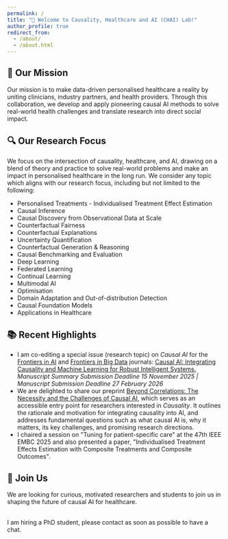 ```yaml
---
permalink: /
title: "🧠 Welcome to Causality, Healthcare and AI (CHAI) Lab!"
author_profile: true
redirect_from: 
  - /about/
  - /about.html
---
```


<h2>🎯 Our Mission</h2>
Our mission is to make data-driven personalised healthcare a reality by uniting clinicians, industry partners, and health providers. Through this collaboration, we develop and apply pioneering causal AI methods to solve real-world health challenges and translate research into direct social impact.


<h2>🔍 Our Research Focus</h2>
We focus on the intersection of causality, healthcare, and AI, drawing on a blend of theory and practice to solve real-world problems and make an impact in personalised healthcare in the long run. We consider any topic which aligns with our research focus, including but not limited to the following:
<ul>
  <li>Personalised Treatments - Individualised Treatment Effect Estimation</li>
  <li>Causal Inference</li>
  <li>Causal Discovery from Observational Data at Scale</li>
  <li>Counterfactual Fairness</li>
  <li>Counterfactual Explanations</li>
  <li>Uncertainty Quantification</li>
  <li>Counterfactual Generation & Reasoning</li>
  <li>Causal Benchmarking and Evaluation</li>
  <li>Deep Learning</li>
  <li>Federated Learning</li>
  <li>Continual Learning</li>
  <li>Multimodal AI</li>
  <li>Optimisation</li>
  <li>Domain Adaptation and Out-of-distribution Detection</li>
  <li>Causal Foundation Models</li>
  <li>Applications in Healthcare</li>
</ul>


<h2>📚 Recent Highlights</h2>
<ul>
    <li>I am co-editing a special issue (research topic) on <i>Causal AI</i> for the <a href="https://www.frontiersin.org/journals/artificial-intelligence" target="_blank">Frontiers in AI</a> and <a href="https://www.frontiersin.org/journals/big-data" target="_blank">Frontiers in Big Data</a> journals: <a href="https://www.frontiersin.org/research-topics/73155/causal-ai-integrating-causality-and-machine-learning-for-robust-intelligent-systems" target="_blank">Causal AI: Integrating Causality and Machine Learning for Robust Intelligent Systems.</a> <i>Manuscript Summary Submission Deadline 15 November 2025 | Manuscript Submission Deadline 27 February 2026</i></li>
      
  <li>We are delighted to share our preprint <a href="https://www.techrxiv.org/doi/full/10.36227/techrxiv.175554759.96327720/v1" target="_blank">Beyond Correlations: The Necessity and the Challenges of Causal AI</a>, which serves as an accessible entry point for researchers interested in <i>Causality</i>. It outlines the rationale and motivation for integrating causality into AI, and addresses fundamental questions such as what causal AI is, why it matters, its key challenges, and promising research directions.</li>
  
  <li>I chaired a session on "Tuning for patient-specific care" at the 47th IEEE EMBC 2025 and also presented a paper, "Individualised Treatment Effects Estimation with Composite Treatments and Composite Outcomes".</li>

</ul>


<h2>📢 Join Us</h2>
We are looking for curious, motivated researchers and students to join us in shaping the future of causal AI for healthcare.</p>

<br>I am hiring a PhD student, please contact as soon as possible to have a chat.</br>


